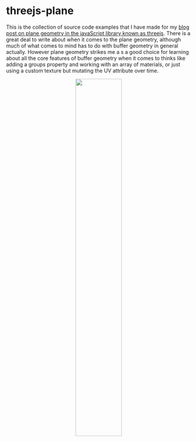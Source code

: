 # threejs-plane

This is the collection of source code examples that I have made for my [blog post on plane geometry in the javaScript library known as threejs](https://dustinpfister.github.io/2019/06/05/threejs-plane/). There is a great deal to write about when it comes to the plane geometry, although much of what comes to mind has to do with buffer geometry in general actually. However plane geometry strikes me a s a good choice for learning about all the core features of buffer geometry when it comes to thinks like adding a groups property and working with an array of materials, or just using a custom texture but mutating the UV attribute over time.

<div align="center">
      <a href="https://www.youtube.com/watch?v=PvBaddSz-xs">
         <img src="https://img.youtube.com/vi/PvBaddSz-xs/0.jpg" style="width:50%;">
      </a>
</div>

